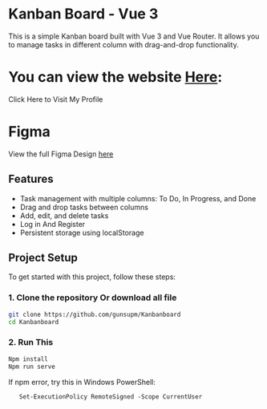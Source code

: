 # Kanban Board - Vue 3
This is a simple Kanban board built with Vue 3 and Vue Router. It allows you to manage tasks in different column with drag-and-drop functionality.

# You can view the website [Here](https://gunsupm.github.io/Kanbanboard/):

Click Here to Visit My Profile

# Figma 
View the full Figma Design [here](https://www.figma.com/design/34dyAX3tRuzPpLmg0WHoZa/KanBanBoard?node-id=0-1&p=f&t=7jSwgVWvE7UgetJv-0)

## Features
- Task management with multiple columns: To Do, In Progress, and Done
- Drag and drop tasks between columns
- Add, edit, and delete tasks
- Log in And Register 
- Persistent storage using localStorage

  
## Project Setup

To get started with this project, follow these steps:

### 1. Clone the repository Or download all file 

```bash
git clone https://github.com/gunsupm/Kanbanboard
cd Kanbanboard
```
### 2. Run This

```bash
Npm install
Npm run serve
```

If npm error, try this in Windows PowerShell:

```
   Set-ExecutionPolicy RemoteSigned -Scope CurrentUser
```
